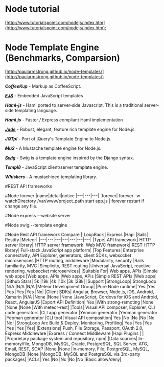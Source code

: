 # Node tutorial
[http://www.tutorialspoint.com/nodejs/index.htm](http://www.tutorialspoint.com/nodejs/index.htm);

# Node Template Engine (Benchmarks, Comparsion)
[http://paularmstrong.github.io/node-templates/](http://paularmstrong.github.io/node-templates/)

***CoffeeKup*** - Markup as CoffeeScript.

***[EJS](https://github.com/tj/ejs)*** - Embedded JavaScript templates

***Haml-js*** - Haml ported to server-side Javascript. This is a traditional server-side templating language.

***Haml.js*** - Faster / Express compliant Haml implementation

***[Jade](http://jade-lang.com/)*** - Robust, elegant, feature rich template engine for Node.js.

***JQTpl*** - Port of jQuery's Template Engine to Node.js.

***Mu2*** - A Mustache template engine for Node.js.

***[Swig](https://github.com/paularmstrong/swig)*** - Swig is a template engine inspired by the Django syntax.

***Templ8*** - JavaScript client/server template engine.

***Whiskers*** - A mustachioed templating library.

#REST API frameworks

#Node forever
|name|detail|notice
|---|---|---|
|forever| forever -w --watchDirectory /var/www/project_path start app.js | forever restart if change any file.

#Node express --website server

#Node swig --template engine

#Node Rest API framework Compare
||LoopBack	|Express	|Hapi	|Sails|	Restify	|Meteor|
|---|---|---|---|---|---|---|
|Type|	API framework|	HTTP server library|	HTTP server framework|	Web MVC framework|	REST HTTP library|	Full-stack JavaScript app platform|
|Top Features|	Enterprise connectivity, API Explorer, generators, client SDKs, websocket microservices	|HTTP routing, middleware	|Modularity, security	|Rails familiarity, MVC	|Simplicity, REST routing	|Universal JavaScript, reactive rendering, websocket microservices|
|Suitable For|	Web apps, APIs	|Simple web apps	|Web apps, APIs	|Web apps, APIs	|Simple REST APIs	|Web apps|
|Github Stars|	5k	|19k	|4k	|10k	|3k	|28k|
|Support	|StrongLoop|	StrongLoop	|N/A	|N/A	|N/A	|Meteor Development Group|
|Pure Node runtime|	Yes	|Yes	|Yes	|Yes	|Yes	|No|
|Client SDKs|	Angular, Browser, Node.js, iOS, Android, Xamarin	|N/A	|None	|None	|None	|JavaScript, Cordova for iOS and Android, React, AngularJS
|Export API Definition|	Yes	|With strong-remoting	|None	|None	|None	|With meteor-rest|
|Tools|	Visual API composer, Explorer, CLI code generators	|CLI app generator	|Yeoman generator	|Yeoman generator	|Yeoman generator	|CLI tool
|Visual API composition|	Yes	|No	|No	|No	|No	|No|
|StrongLoop Arc Build & Deploy, Monitoring, Profiling|	Yes	|Yes	|Yes	|Yes	|Yes	|Yes|
|Extensions|	Push, File Storage, Passport, OAuth 2.0, Express Middleware	|Express / Connect Middleware	|Hapi Plugins	|	|	|Proprietary package system and repository, npm|
|Data sources|	In-memory/file, MongoDB, MySQL, Oracle, PostgreSQL, SQL Server, ATG, Email, REST, SOAP	|None	|None	|In-memory, File, PostgreSQL, MySQL, MongoDB	|None	|MongoDB, MySQL and PostgreSQL via 3rd-party packages|
|ACLs|	Yes	|No	|No	|No	|No	|Basic allow/deny|
